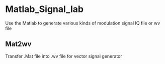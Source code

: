 # Matlab_Signal_lab
Use the Matlab to generate various kinds of modulation signal IQ file or wv file 

## Mat2wv 
Transfer .Mat file into .wv file for vector signal generator
